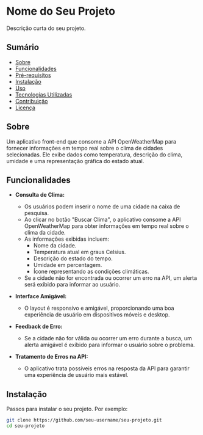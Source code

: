 # Nome do Seu Projeto

Descrição curta do seu projeto.

## Sumário

- [Sobre](#sobre)
- [Funcionalidades](#funcionalidades)
- [Pré-requisitos](#pré-requisitos)
- [Instalação](#instalação)
- [Uso](#uso)
- [Tecnologias Utilizadas](#tecnologias-utilizadas)
- [Contribuição](#contribuição)
- [Licença](#licença)

## Sobre

Um aplicativo front-end que consome a API OpenWeatherMap para fornecer informações em tempo real sobre o clima de cidades selecionadas. Ele exibe dados como temperatura, descrição do clima, umidade e uma representação gráfica do estado atual.

## Funcionalidades

- **Consulta de Clima:**
  - Os usuários podem inserir o nome de uma cidade na caixa de pesquisa.
  - Ao clicar no botão "Buscar Clima", o aplicativo consome a API OpenWeatherMap para obter informações em tempo real sobre o clima da cidade.
  - As informações exibidas incluem:
    - Nome da cidade.
    - Temperatura atual em graus Celsius.
    - Descrição do estado do tempo.
    - Umidade em percentagem.
    - Ícone representando as condições climáticas.
  - Se a cidade não for encontrada ou ocorrer um erro na API, um alerta será exibido para informar ao usuário.

- **Interface Amigável:**
  - O layout é responsivo e amigável, proporcionando uma boa experiência de usuário em dispositivos móveis e desktop.

- **Feedback de Erro:**
  - Se a cidade não for válida ou ocorrer um erro durante a busca, um alerta amigável é exibido para informar o usuário sobre o problema.

- **Tratamento de Erros na API:**
  - O aplicativo trata possíveis erros na resposta da API para garantir uma experiência de usuário mais estável.

## Instalação

Passos para instalar o seu projeto. Por exemplo:

```bash
git clone https://github.com/seu-username/seu-projeto.git
cd seu-projeto
